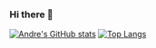 ### Hi there 👋

<!--
**andremralves/andremralves** is a ✨ _special_ ✨ repository because its `README.md` (this file) appears on your GitHub profile.

Here are some ideas to get you started:

- 🔭 I’m currently working on ...
- 🌱 I’m currently learning ...
- 👯 I’m looking to collaborate on ...
- 🤔 I’m looking for help with ...
- 💬 Ask me about ...
- 📫 How to reach me: ...
- 😄 Pronouns: ...
- ⚡ Fun fact: ...
-->
[![Andre's GitHub stats](https://github-readme-stats.vercel.app/api?username=andremralves&show_icons=true&theme=nord)](https://github.com/andremralves/github-readme-stats)
[![Top Langs](https://github-readme-stats.vercel.app/api/top-langs/?username=andremralves&theme=nord&langs_count=8&layout=compact)](https://github.com/andremralves/github-readme-stats)
